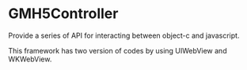 # GMH5Controller
Provide a series of API for interacting between object-c and javascript.

This framework has two version of codes by using UIWebView and WKWebView.
